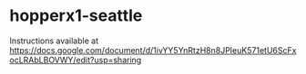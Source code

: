 # hopperx1-seattle

Instructions available at https://docs.google.com/document/d/1ivYY5YnRtzH8n8JPIeuK571etU6ScFxocLRAbLBOVWY/edit?usp=sharing
